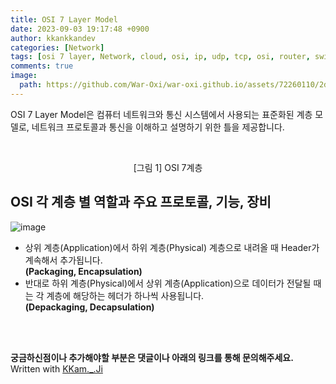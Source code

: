 ```yaml
---
title: OSI 7 Layer Model
date: 2023-09-03 19:17:48 +0900
author: kkankkandev
categories: [Network]
tags: [osi 7 layer, Network, cloud, osi, ip, udp, tcp, osi, router, switch]     # TAG names should always be lowercase
comments: true
image:
  path: https://github.com/War-Oxi/war-oxi.github.io/assets/72260110/2d2cbf9b-ce45-4102-bbc7-96faa519384a
---
```


OSI 7 Layer Model은 컴퓨터 네트워크와 통신 시스템에서 사용되는 표준화된 계층 모델로, 네트워크 프로토콜과 통신을 이해하고 설명하기 위한 틀을 제공합니다.
     

<br>







<center>
  <img src="https://github.com/War-Oxi/war-oxi.github.io/assets/72260110/2d2cbf9b-ce45-4102-bbc7-96faa519384a" alt=""/>
  
  <p align="center"> [그림 1] OSI 7계층 </p>
</center>

## OSI 각 계층 별 역할과 주요 프로토콜, 기능, 장비

![image](https://github.com/War-Oxi/war-oxi.github.io/assets/72260110/68aefb99-690e-4a33-ab42-f7e6dbf6053a)

<!-- |  계층  |  역할  |  주요 프로토콜  |  기능  |  장비  |
| ----- | ----- | ----- | ----- | ----- |
| L7 Application | 응용 프로그램과 통신 프로그램 사이에서 인터페이스 제공 | HTTP, FTP, SMTP, DNS, HTTP | 응용 프로세스와 직접 관계하여 일반적인 응용 서비스 수행 | |
| L6 Presentation | 데이터의 형식 변환, 인코딩, 암호화 및 해독 | ASCII, MPEG, SSL, JPEG | 코드 간의 번역, 인코딩, 암호화, 해당 데이터의 확장자 구분 | |
| L5 Sesstion | 세션의 시작 및 종료 제어 | TCP session setup | 데이터가 통신하기 위한 논리적인 연결 |
| L4 Transport | 종단 프로그램 사이의 데이터 전달 (컴퓨터사이의 데이터 전송, 수신) <br> TCP(연결형) UDP(비연결형) | TCP, UDP | 시퀀스 넘버 기반의 오류 제어 <br> | 포트 |
| L3 Network | 종단 장비 사이의 데이터 전달 (IP 주소 기반) <br> [Packet 단위] | IP, ICMP, ARP | 라우팅, Packet의 경로 설정, 흐름제어, 세그맨테이션, 오류제어, 인터네트워킹(주소부여, 경로설정) | Router, Switch(L3) |
| L2 DataLink | 직접 연결된 노드 간 데이터 전송 <br> (MAC 주소 기반) <br> (Frame 단위) | Ethernet, Wi-Fi, PPP, ATM, HDLC | 맥 주소를 통해 프레임단위로 통신 <br> (에러검출, 재전송, 흐름제어) | 브리지, Switch, Ethernet |
| L1 Physical | 데이터를 전기 신호, 광 신호 또는 무선 신호로 변환하여 전송 <br> [Bit 단위] | 100Base-TX, V.35| 데이터를 전기적인 신호로 변환 후 주고받는 기능 | 케이블, 리피터, 허브 | -->

- 상위 계층(Application)에서 하위 계층(Physical) 계층으로 내려올 때 Header가 계속해서 추가됩니다.  
**(Packaging, Encapsulation)**
- 반대로 하위 계층(Physical)에서 상위 계층(Application)으로 데이터가 전달될 때는 각 계층에 해당하는 헤더가 하나씩 사용됩니다.  
**(Depackaging, Decapsulation)**

<br><br>

<strong>궁금하신점이나 추가해야할 부분은 댓글이나 아래의 링크를 통해 문의해주세요.</strong>   
Written with [KKam.\_\.Ji](https://www.instagram.com/kkam._.ji/)
